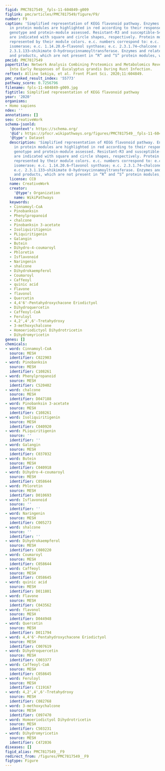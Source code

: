 ```yaml
---
figid: PMC7817549__fpls-11-604849-g009
figlink: pmc/articles/PMC7817549/figure/F9/
number: F9
caption: 'Simplified representation of KEGG flavonoid pathway. Enzymes identified
  in protein modules are highlighted in red according to their response within each
  genotype and protein-module assessed. Resistant-R3 and susceptible-S4 genotypes
  are indicated with square and circle shapes, respectively. Protein modules were
  represented by their module colors. e.c. numbers correspond to: e.c. 5.5.1.6—chalcone-flavanone
  isomerase; e.c. 1.14.20.6—flavonol synthase; e.c. 2.3.1.74—chalcone synthase; e.c.
  2.3.1.133—shikimate O-hydroxycinnamoyltransferase. Enzymes and related precursors
  and products, which are not present in “R” and “S” protein modules, were removed.'
pmcid: PMC7817549
papertitle: Network Analysis Combining Proteomics and Metabolomics Reveals New Insights
  Into Early Responses of Eucalyptus grandis During Rust Infection.
reftext: Alline Sekiya, et al. Front Plant Sci. 2020;11:604849.
pmc_ranked_result_index: '55773'
pathway_score: 0.7256796
filename: fpls-11-604849-g009.jpg
figtitle: Simplified representation of KEGG flavonoid pathway
year: '2020'
organisms:
- Homo sapiens
ndex: ''
annotations: []
seo: CreativeWork
schema-jsonld:
  '@context': https://schema.org/
  '@id': https://pfocr.wikipathways.org/figures/PMC7817549__fpls-11-604849-g009.html
  '@type': Dataset
  description: 'Simplified representation of KEGG flavonoid pathway. Enzymes identified
    in protein modules are highlighted in red according to their response within each
    genotype and protein-module assessed. Resistant-R3 and susceptible-S4 genotypes
    are indicated with square and circle shapes, respectively. Protein modules were
    represented by their module colors. e.c. numbers correspond to: e.c. 5.5.1.6—chalcone-flavanone
    isomerase; e.c. 1.14.20.6—flavonol synthase; e.c. 2.3.1.74—chalcone synthase;
    e.c. 2.3.1.133—shikimate O-hydroxycinnamoyltransferase. Enzymes and related precursors
    and products, which are not present in “R” and “S” protein modules, were removed.'
  license: CC0
  name: CreativeWork
  creator:
    '@type': Organization
    name: WikiPathways
  keywords:
  - Cinnamoyl-CoA
  - Pinobanksin
  - Phenylpropanoid
  - chalcone
  - Pinobanksin 3-acetate
  - Isoliquiritigenin
  - PLiquiritigenin
  - Galangin
  - Butein
  - Dihydro-4-coumaroyl
  - Phloretin
  - Isflavonoid
  - Naringenin
  - shalcone
  - Dihydrokaempferol
  - Coumaroyl
  - Caffeoyl
  - quinic acid
  - Flavone
  - flavonol
  - Quercetin
  - 4,4'6'-Pentahydroxychacone Eriodictyol
  - Dihydroquercetin
  - Caffeoyl-CoA
  - Feruloyl
  - 4,2',4',6'-Tretahydroxy
  - 3-methoxychalcone
  - Homoeriodictyol Dihydrotricetin
  - Dihydromyricetin
genes: []
chemicals:
- word: Cinnamoyl-CoA
  source: MESH
  identifier: C022903
- word: Pinobanksin
  source: MESH
  identifier: C108261
- word: Phenylpropanoid
  source: MESH
  identifier: C520402
- word: chalcone
  source: MESH
  identifier: D047188
- word: Pinobanksin 3-acetate
  source: MESH
  identifier: C108261
- word: Isoliquiritigenin
  source: MESH
  identifier: C040920
- word: PLiquiritigenin
  source: ''
  identifier: ''
- word: Galangin
  source: MESH
  identifier: C037032
- word: Butein
  source: MESH
  identifier: C040918
- word: Dihydro-4-coumaroyl
  source: MESH
  identifier: C058644
- word: Phloretin
  source: MESH
  identifier: D010693
- word: Isflavonoid
  source: ''
  identifier: ''
- word: Naringenin
  source: MESH
  identifier: C005273
- word: shalcone
  source: ''
  identifier: ''
- word: Dihydrokaempferol
  source: MESH
  identifier: C080220
- word: Coumaroyl
  source: MESH
  identifier: C058644
- word: Caffeoyl
  source: MESH
  identifier: C058645
- word: quinic acid
  source: MESH
  identifier: D011801
- word: Flavone
  source: MESH
  identifier: C043562
- word: flavonol
  source: MESH
  identifier: D044948
- word: Quercetin
  source: MESH
  identifier: D011794
- word: 4,4'6'-Pentahydroxychacone Eriodictyol
  source: MESH
  identifier: C007619
- word: Dihydroquercetin
  source: MESH
  identifier: C003377
- word: Caffeoyl-CoA
  source: MESH
  identifier: C058645
- word: Feruloyl
  source: MESH
  identifier: C119167
- word: 4,2',4',6'-Tretahydroxy
  source: MESH
  identifier: C082768
- word: 3-methoxychalcone
  source: MESH
  identifier: C097470
- word: Homoeriodictyol Dihydrotricetin
  source: MESH
  identifier: C503231
- word: Dihydromyricetin
  source: MESH
  identifier: C472036
diseases: []
figid_alias: PMC7817549__F9
redirect_from: /figures/PMC7817549__F9
figtype: Figure
---
```

